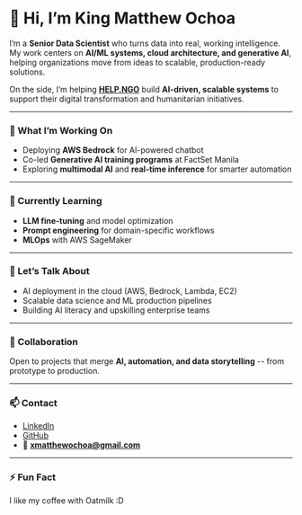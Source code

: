# 👋 Hi, I’m King Matthew Ochoa  

I’m a **Senior Data Scientist** who turns data into real, working intelligence. My work centers on **AI/ML systems, cloud architecture, and generative AI**, helping organizations move from ideas to scalable, production-ready solutions.  

On the side, I’m helping **[HELP.NGO](https://www.help.ngo/)** build **AI-driven, scalable systems** to support their digital transformation and humanitarian initiatives.  

---

### 🔭 What I’m Working On  
- Deploying **AWS Bedrock** for AI-powered chatbot
- Co-led **Generative AI training programs** at FactSet Manila  
- Exploring **multimodal AI** and **real-time inference** for smarter automation  

---

### 🌱 Currently Learning  
- **LLM fine-tuning** and model optimization  
- **Prompt engineering** for domain-specific workflows  
- **MLOps** with AWS SageMaker

---

### 💬 Let’s Talk About  
- AI deployment in the cloud (AWS, Bedrock, Lambda, EC2)  
- Scalable data science and ML production pipelines  
- Building AI literacy and upskilling enterprise teams  

---

### 🤝 Collaboration  
Open to projects that merge **AI, automation, and data storytelling** -- from prototype to production.  

---

### 📫 Contact  
- [LinkedIn](https://www.linkedin.com/in/king-matthew-ochoa)  
- [GitHub](https://github.com/u-Shiyuh)  
- 📧 **xmatthewochoa@gmail.com**  

---

### ⚡ Fun Fact  
I like my coffee with Oatmilk :D
